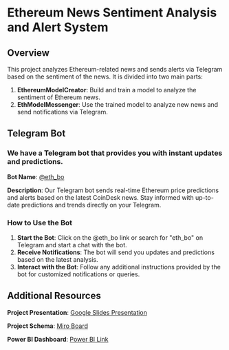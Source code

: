 # Ethereum News Sentiment Analysis and Alert System

## Overview

This project analyzes Ethereum-related news and sends alerts via Telegram based on the sentiment of the news. It is divided into two main parts:

1. **EthereumModelCreator**: Build and train a model to analyze the sentiment of Ethereum news.
2. **EthModelMessenger**: Use the trained model to analyze new news and send notifications via Telegram.

## Telegram Bot
### We have a Telegram bot that provides you with instant updates and predictions.

**Bot Name**: [@eth_bo](https://t.me/eth_bo)

**Description**: Our Telegram bot sends real-time Ethereum price predictions and alerts based on the latest CoinDesk news. Stay informed with up-to-date predictions and trends directly on your Telegram.

### How to Use the Bot

1. **Start the Bot**: Click on the @eth_bo link or search for "eth_bo" on Telegram and start a chat with the bot.
2. **Receive Notifications**: The bot will send you updates and predictions based on the latest analysis.
3. **Interact with the Bot**: Follow any additional instructions provided by the bot for customized notifications or queries.

## Additional Resources
**Project Presentation**: [Google Slides Presentation](https://docs.google.com/presentation/d/1gBxnHilzxAVnoVuUfD2br7sJJpTeZN6MN_lMQcXGF9U/edit?usp=sharing)

**Project Schema**: [Miro Board](https://miro.com/welcomeonboard/SjRQQkFTQTBsakYyOXN3YXJsRnMzcWZkaFBEandGQ1F5YVBmMEpUTDhkWUZHSkRVcXo3S2tjVmkzS1FmQWFBTXwzNDU4NzY0NTk1OTM5MzYxNDQ2fDI=?share_link_id=390371432230)

**Power BI Dashboard**: [Power BI Link](https://app.powerbi.com/reportEmbed?reportId=ad3270c2-fd67-4afa-a801-7df4b232a786&autoAuth=true&ctid=213f334a-cb6f-4f92-825f-ebb829ab25f2)
